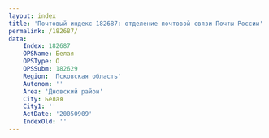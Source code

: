 ```yaml
---
layout: index
title: 'Почтовый индекс 182687: отделение почтовой связи Почты России'
permalink: /182687/
data:
    Index: 182687
    OPSName: Белая
    OPSType: О
    OPSSubm: 182629
    Region: 'Псковская область'
    Autonom: ''
    Area: 'Дновский район'
    City: Белая
    City1: ''
    ActDate: '20050909'
    IndexOld: ''
---
```

